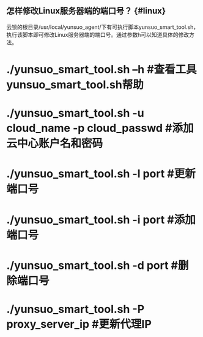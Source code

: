 ## 怎样修改Linux服务器端的端口号？ {#linux}

云锁的根目录/usr/local/yunsuo_agent/下有可执行脚本yunsuo_smart_tool.sh，执行该脚本即可修改Linux服务器端的端口号。通过参数h可以知道具体的修改方法。

# ./yunsuo_smart_tool.sh –h #查看工具yunsuo_smart_tool.sh帮助

# ./yunsuo_smart_tool.sh -u cloud_name -p cloud_passwd #添加云中心账户名和密码

# ./yunsuo_smart_tool.sh -l port #更新端口号

# ./yunsuo_smart_tool.sh -i port #添加端口号

# ./yunsuo_smart_tool.sh -d port #删除端口号

# ./yunsuo_smart_tool.sh -P proxy_server_ip #更新代理IP